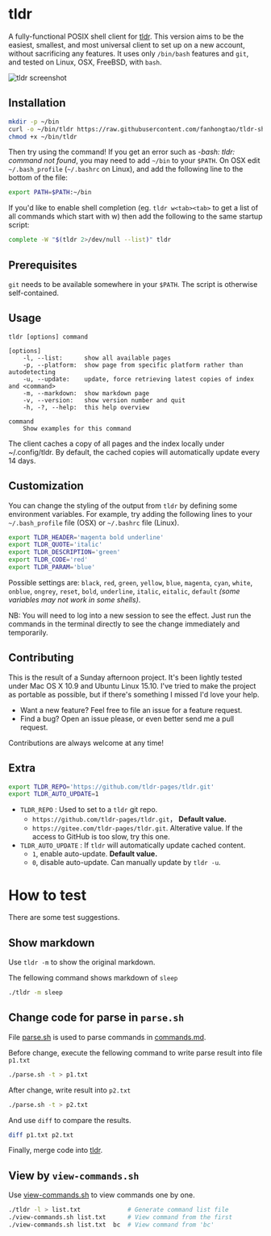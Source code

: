 # tldr

A fully-functional POSIX shell client for [tldr](https://github.com/rprieto/tldr/).
This version aims to be the easiest, smallest, and most universal client to set up
on a new account, without sacrificing any features. It uses only `/bin/bash` features
and `git`, and tested on Linux, OSX, FreeBSD, with `bash`.

![tldr screenshot](Screenshot.png?raw=true)

## Installation
```bash
mkdir -p ~/bin
curl -o ~/bin/tldr https://raw.githubusercontent.com/fanhongtao/tldr-sh-client/master/tldr
chmod +x ~/bin/tldr
```

Then try using the command! If you get an error such as _-bash: tldr: command not found_,
you may need to add `~/bin` to your `$PATH`. On OSX edit `~/.bash_profile`
(`~/.bashrc` on Linux), and add the following line to the bottom of the file:
```bash
export PATH=$PATH:~/bin
```

If you'd like to enable shell completion (eg. `tldr w<tab><tab>` to get a
list of all commands which start with w) then add the following to the same
startup script:

```bash
complete -W "$(tldr 2>/dev/null --list)" tldr
```

## Prerequisites

`git` needs to be available somewhere in your `$PATH`. The script is otherwise self-contained.

## Usage
```
tldr [options] command

[options]
	-l, --list:      show all available pages
	-p, --platform:  show page from specific platform rather than autodetecting
	-u, --update:    update, force retrieving latest copies of index and <command>
	-m, --markdown:  show markdown page
	-v, --version:   show version number and quit
	-h, -?, --help:  this help overview

command
	Show examples for this command
```

The client caches a copy of all pages and the index locally under
~/.config/tldr. By default, the cached copies will automatically update every 14 days.

## Customization
You can change the styling of the output from `tldr` by defining some environment variables. For
example, try adding the following lines to your `~/.bash_profile` file (OSX) or `~/.bashrc` file
(Linux).

```bash
export TLDR_HEADER='magenta bold underline'
export TLDR_QUOTE='italic'
export TLDR_DESCRIPTION='green'
export TLDR_CODE='red'
export TLDR_PARAM='blue'
```

Possible settings are: `black`, `red`, `green`, `yellow`, `blue`, `magenta`, `cyan`,
`white`, `onblue`, `ongrey`, `reset`, `bold`, `underline`, `italic`, `eitalic`, `default`
_(some variables may not work in some shells)_.

NB: You will need to log into a new session to see the effect. Just run the commands in the
terminal directly to see the change immediately and temporarily.

## Contributing

This is the result of a Sunday afternoon project. It's been lightly tested under Mac OS X 10.9
and Ubuntu Linux 15.10. I've tried to make the project as portable as possible, but if there's
something I missed I'd love your help.

* Want a new feature? Feel free to file an issue for a feature request.
* Find a bug? Open an issue please, or even better send me a pull request.

Contributions are always welcome at any time!

## Extra

```bash
export TLDR_REPO='https://github.com/tldr-pages/tldr.git'
export TLDR_AUTO_UPDATE=1
```

* `TLDR_REPO` : Used to set to a `tldr` git repo.
  * `https://github.com/tldr-pages/tldr.git`， **Default value.**
  * `https://gitee.com/tldr-pages/tldr.git`.  Alterative value. If the access to GitHub is too slow, try this one.
* `TLDR_AUTO_UPDATE` : If `tldr` will automatically update cached content.
  * `1`, enable auto-update. **Default value.**
  * `0`, disable auto-update. Can manually update by `tldr -u`.


# How to test

There are some test suggestions.

## Show markdown

Use `tldr -m` to show the original markdown.

The fellowing command shows markdown of `sleep`

```bash
./tldr -m sleep
```

## Change code for parse in `parse.sh`

File [parse.sh](parse.sh) is used to parse commands in [commands.md](commands.md).

Before change, execute the fellowing command to write parse result into file `p1.txt`

```bash
./parse.sh -t > p1.txt
```

After change, write result into `p2.txt`

```bash
./parse.sh -t > p2.txt
```

And use `diff` to compare the results.

```bash
diff p1.txt p2.txt
```

Finally, merge code into [tldr](tldr).

## View by `view-commands.sh`

Use [view-commands.sh](view-commands.sh) to view commands one by one.

```bash
./tldr -l > list.txt   	         # Generate command list file
./view-commands.sh list.txt      # View command from the first
./view-commands.sh list.txt  bc  # View command from 'bc'
```
